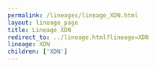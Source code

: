 ```yaml
---
permalink: /lineages/lineage_XDN.html
layout: lineage_page
title: Lineage XDN
redirect_to: ../lineage.html?lineage=XDN
lineage: XDN
children: ['XDN']
---
```

